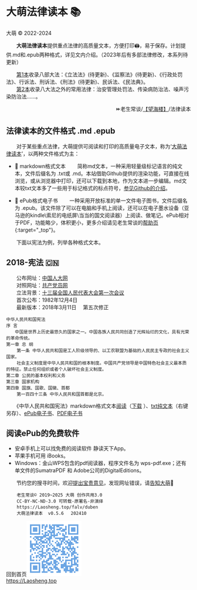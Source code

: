 大萌法律读本 📚
================
大萌 © 2022-2024
<link rel="canonical" href="https://Laosheng.top/falv/duben" />

　　**大萌法律读本**提供重点法律的高质量文本，方便打印🖨，易于保存。计划提供.md和.epub两种格式，详见文内介绍。（2023年后有多部法律修改，本系列待更新）

　　[第1本](duben1)收录八部大法：《立法法》(待更新)、《监察法》(待更新)、《行政处罚法》、行诉法、刑诉法、《刑法》(待更新)、民诉法、《民法典》。  
　　[第2本](duben2)收录八大法之外的常用法律：治安管理处罚法、传染病防治法、噪声污染防治法……。

<div align="right">
⏩老生常谈/<a href="https://Laosheng.top/falv" target="_top">【望海楼】</a>/法律读本
</div>


法律读本的文件格式 .md .epub
----------------

　　对于某些重点法律，大萌提供可阅读和打印的高质量电子文本，称为‘[大萌法律读本](duben)’，以两种文件格式为主：

+ 📑 markdown格式文本 　　简称md文本，一种采用轻量级标记语言的纯文本，文件后缀名为 .txt或 .md。本站借助Github提供的渲染功能，可直接在线浏览，或从浏览器中打印，还可以下载到本地，作为文本进一步编辑。md文本较txt文本多了一些用于标记格式的标点符号，[参见Github的介绍](https://docs.github.com/cn/free-pro-team@latest/github/writing-on-github "Github支持渲染的文本格式")。
 
+ 📖 ePub格式电子书 　　一种采用开放标准的单一文件电子图书，文件后缀名为 .epub。该文件除了可以在电脑和手机上阅读，还可以在电子墨水设备（亚马逊的kindle\索尼的电纸屏\当当的国文阅读器）上阅读、做笔记。ePub相对于PDF，功能略少，体积更小，更多介绍请见老生常谈的[帮助页](../c/helpweb "markdown格式的帮助文本"){:target="_top"}。

　　下面以宪法为例，列举各种格式文本。  

2018-宪法 🇨🇳
------------

　　公布网址：[中国人大网](http://www.npc.gov.cn/npc/c505/201803/e87e5cd7c1ce46ef866f4ec8e2d709ea.shtml)  
　　对照网址：[共产党员网](http://news.12371.cn/2018/03/22/ARTI1521673331685307.shtml )    
　　立法背景：[十三届全国人民代表大会第一次会议](http://www.npc.gov.cn/zgrdw/npc/lfzt/rlyw/node_33714.htm)  
　　首次公布：1982年12月4日  
　　最新版本：2018年3月11日　	第五次修正

	中华人民共和国宪法
	序 言
	　　中国是世界上历史最悠久的国家之一。中国各族人民共同创造了光辉灿烂的文化，具有光荣的革命传统。
	第一章 总 纲
		第一条 中华人民共和国是工人阶级领导的、以工农联盟为基础的人民民主专政的社会主义国家。
		社会主义制度是中华人民共和国的根本制度。中国共产党领导是中国特色社会主义最本质的特征。禁止任何组织或者个人破坏社会主义制度。
	第二章 公民的基本权利和义务
	第三章 国家机构
	第四章 国旗、国歌、国徽、首都
		第一百四十三条 中华人民共和国首都是北京。

　　《中华人民共和国宪法》markdown格式文本[阅读](2018-xianfa.txt "UTF8编码")（[下载](2018-xianfa.txt.md "下载后可用文本编辑器打开") ）、[txt纯文本](2018-xianfa-gbk.txt "GBK编码")（右键另存）、[ePub电子书](2018《宪法》.epub)、[PDF电子书](2018《宪法》.pdf)


阅读ePub的免费软件
-----------------

+	安卓手机上可以找免费的阅读软件 静读天下App。
+	苹果手机可用 iBooks。
+	Windows：金山WPS包含的pdf阅读器，程序文件名为 wps-pdf.exe；还有单文件的SumatraPDF 和 Adobe公司的DigitalEditions。


　　节约您的搜寻时间，欢迎[提出宝贵意见](https://xoyondo.com/mb/yY8PqZMjKUgdcpn)，发现网址错误，请[告知大萌](https://xoyondo.com/ap/HPr7pBG7mOPIUGZ)🙇


```
	老生常谈© 2019~2025 大萌 创作共用3.0
	CC-BY-NC-ND-3.0 可转载-原署名-非演绎
	https://Laosheng.top/falv/duben
	大萌法律读本 	v0.5.6 　202410
```

回到首页<a href=".." title="返回老生常谈首页"><img src="../indexQR-Blue.png" /></a>  
https://Laosheng.top  
<!-- Global site tag (gtag.js) - Google Analytics -->
<script async src="https://www.googletagmanager.com/gtag/js?id=UA-179794713-1"></script>
<script>  window.dataLayer = window.dataLayer || [];
  function gtag(){dataLayer.push(arguments);}
  gtag('js', new Date());  gtag('config', 'UA-179794713-1');
</script>
